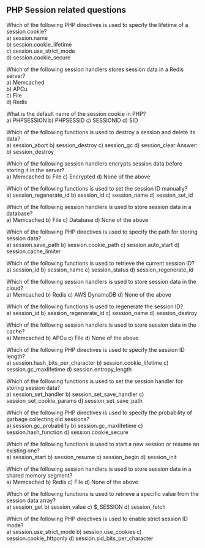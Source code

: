 ## PHP Session related questions

Which of the following PHP directives is used to specify the lifetime of a session cookie? \
a) session.name \
b) session.cookie_lifetime \
c) session.use_strict_mode \
d) session.cookie_secure 


Which of the following session handlers stores session data in a Redis server? \
a) Memcached \
b) APCu \
c) File \
d) Redis 


What is the default name of the session cookie in PHP? \
a) PHPSESSION
b) PHPSESSID
c) SESSIONID
d) SID


Which of the following functions is used to destroy a session and delete its data? \
a) session_abort
b) session_destroy
c) session_gc
d) session_clear
Answer: b) session_destroy

Which of the following session handlers encrypts session data before storing it in the server? \
a) Memcached
b) File
c) Encrypted
d) None of the above


Which of the following functions is used to set the session ID manually? \
a) session_regenerate_id
b) session_id
c) session_name
d) session_set_id


Which of the following session handlers is used to store session data in a database? \
a) Memcached
b) File
c) Database
d) None of the above


Which of the following PHP directives is used to specify the path for storing session data? \
a) session.save_path
b) session.cookie_path
c) session.auto_start
d) session.cache_limiter


Which of the following functions is used to retrieve the current session ID? \
a) session_id
b) session_name
c) session_status
d) session_regenerate_id


Which of the following session handlers is used to store session data in the cloud? \
a) Memcached
b) Redis
c) AWS DynamoDB
d) None of the above


Which of the following functions is used to regenerate the session ID? \
a) session_id
b) session_regenerate_id
c) session_name
d) session_destroy


Which of the following session handlers is used to store session data in the cache? \
a) Memcached
b) APCu
c) File
d) None of the above


Which of the following PHP directives is used to specify the session ID length? \
a) session.hash_bits_per_character
b) session.cookie_lifetime
c) session.gc_maxlifetime
d) session.entropy_length


Which of the following functions is used to set the session handler for storing session data? \
a) session_set_handler
b) session_set_save_handler
c) session_set_cookie_params
d) session_set_save_path


Which of the following PHP directives is used to specify the probability of garbage collecting old sessions? \
a) session.gc_probability
b) session.gc_maxlifetime
c) session.hash_function
d) session.cookie_secure


Which of the following functions is used to start a new session or resume an existing one? \
a) session_start
b) session_resume
c) session_begin
d) session_init

Which of the following session handlers is used to store session data in a shared memory segment? \
a) Memcached
b) Redis
c) File
d) None of the above

Which of the following functions is used to retrieve a specific value from the session data array? \
a) session_get
b) session_value
c) $_SESSION
d) session_fetch


Which of the following PHP directives is used to enable strict session ID mode? \
a) session.use_strict_mode
b) session.use_cookies
c) session.cookie_httponly
d) session.sid_bits_per_character
